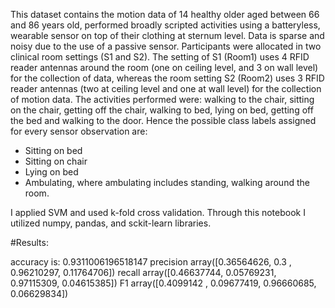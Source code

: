 This dataset contains the motion data of 14 healthy older aged between 66 and 86 years old, performed broadly scripted activities using a batteryless, wearable sensor on top of their clothing at sternum level. Data is sparse and noisy due to the use of a passive sensor.
Participants were allocated in two clinical room settings (S1 and S2). The setting of S1 (Room1) uses 4 RFID reader antennas around the room (one on ceiling level, and 3 on wall level) for the collection of data, whereas the room setting S2 (Room2) uses 3 RFID reader antennas (two at ceiling level and one at wall level) for the collection of motion data.
The activities performed were:
walking to the chair,
sitting on the chair,
getting off the chair,
walking to bed,
lying on bed,
getting off the bed and
walking to the door.
Hence the possible class labels assigned for every sensor observation are:
- Sitting on bed
- Sitting on chair
- Lying on bed
- Ambulating, where ambulating includes standing, walking around the room.

I applied SVM and used k-fold cross validation. Through this notebook I utilized numpy, pandas, and sckit-learn libraries.



#Results:

accuracy is: 0.9311006196518147
precision array([0.36564626, 0.3       , 0.96210297, 0.11764706]) 
recall array([0.46637744, 0.05769231, 0.97115309, 0.04615385])
F1   array([0.4099142 , 0.09677419, 0.96660685, 0.06629834])

